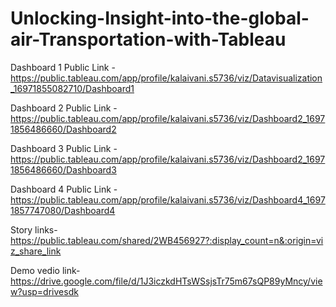 # Unlocking-Insight-into-the-global-air-Transportation-with-Tableau


Dashboard 1 Public Link - https://public.tableau.com/app/profile/kalaivani.s5736/viz/Datavisualization_16971855082710/Dashboard1


Dashboard 2 Public Link - https://public.tableau.com/app/profile/kalaivani.s5736/viz/Dashboard2_16971856486660/Dashboard2


Dashboard 3 Public Link - https://public.tableau.com/app/profile/kalaivani.s5736/viz/Dashboard2_16971856486660/Dashboard3


Dashboard 4 Public Link - https://public.tableau.com/app/profile/kalaivani.s5736/viz/Dashboard4_16971857747080/Dashboard4


Story links-https://public.tableau.com/shared/2WB456927?:display_count=n&:origin=viz_share_link


Demo vedio link-https://drive.google.com/file/d/1J3iczkdHTsWSsjsTr75m67sQP89yMncy/view?usp=drivesdk
